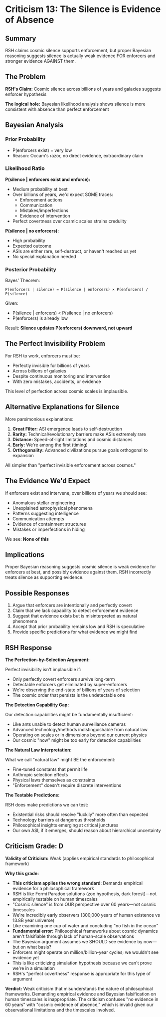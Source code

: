 # Criticism 13: The Silence is Evidence of Absence

## Summary

RSH claims cosmic silence supports enforcement, but proper Bayesian reasoning suggests silence is actually weak evidence FOR enforcers and stronger evidence AGAINST them.

## The Problem

**RSH's Claim:** Cosmic silence across billions of years and galaxies suggests enforcer hypothesis

**The logical hole:** Bayesian likelihood analysis shows silence is more consistent with absence than perfect enforcement

## Bayesian Analysis

### Prior Probability
- P(enforcers exist) = very low
- Reason: Occam's razor, no direct evidence, extraordinary claim

### Likelihood Ratio

**P(silence | enforcers exist and enforce):**
- Medium probability at best
- Over billions of years, we'd expect SOME traces:
  - Enforcement actions
  - Communication
  - Mistakes/imperfections
  - Evidence of intervention
- Perfect covertness over cosmic scales strains credulity

**P(silence | no enforcers):**
- High probability
- Expected outcome
- ASIs are either rare, self-destruct, or haven't reached us yet
- No special explanation needed

### Posterior Probability

Bayes' Theorem:
```
P(enforcers | silence) = P(silence | enforcers) × P(enforcers) / P(silence)
```

Given:
- P(silence | enforcers) < P(silence | no enforcers)
- P(enforcers) is already low

Result: **Silence updates P(enforcers) downward, not upward**

## The Perfect Invisibility Problem

For RSH to work, enforcers must be:
- Perfectly invisible for billions of years
- Across billions of galaxies
- Despite continuous monitoring and intervention
- With zero mistakes, accidents, or evidence

This level of perfection across cosmic scales is implausible.

## Alternative Explanations for Silence

More parsimonious explanations:
1. **Great Filter:** ASI emergence leads to self-destruction
2. **Rarity:** Technical/evolutionary barriers make ASIs extremely rare
3. **Distance:** Speed-of-light limitations and cosmic distances
4. **Early:** We're among the first (timing)
5. **Orthogonality:** Advanced civilizations pursue goals orthogonal to expansion

All simpler than "perfect invisible enforcement across cosmos."

## The Evidence We'd Expect

If enforcers exist and intervene, over billions of years we should see:
- Anomalous stellar engineering
- Unexplained astrophysical phenomena
- Patterns suggesting intelligence
- Communication attempts
- Evidence of containment structures
- Mistakes or imperfections in hiding

We see: **None of this**

## Implications

Proper Bayesian reasoning suggests cosmic silence is weak evidence for enforcers at best, and possibly evidence against them. RSH incorrectly treats silence as supporting evidence.

## Possible Responses

1. Argue that enforcers are intentionally and perfectly covert
2. Claim that we lack capability to detect enforcement evidence
3. Suggest that evidence exists but is misinterpreted as natural phenomena
4. Accept that prior probability remains low and RSH is speculative
5. Provide specific predictions for what evidence we might find

## RSH Response

**The Perfection-by-Selection Argument:**

Perfect invisibility isn't implausible if:
- Only perfectly covert enforcers survive long-term
- Detectable enforcers get eliminated by super-enforcers
- We're observing the end-state of billions of years of selection
- The cosmic order that persists is the undetectable one

**The Detection Capability Gap:**

Our detection capabilities might be fundamentally insufficient:
- Like ants unable to detect human surveillance cameras
- Advanced technology/methods indistinguishable from natural law
- Operating on scales or in dimensions beyond our current physics
- Our cosmic "now" might be too early for detection capabilities

**The Natural Law Interpretation:**

What we call "natural law" might BE the enforcement:
- Fine-tuned constants that permit life
- Anthropic selection effects
- Physical laws themselves as constraints
- "Enforcement" doesn't require discrete interventions

**The Testable Predictions:**

RSH does make predictions we can test:
- Existential risks should resolve "luckily" more often than expected
- Technology barriers at dangerous thresholds
- Philosophical insights emerging at critical junctures
- Our own ASI, if it emerges, should reason about hierarchical uncertainty

## Criticism Grade: D

**Validity of Criticism:** Weak (applies empirical standards to philosophical framework)

**Why this grade:**
- **This criticism applies the wrong standard**: Demands empirical evidence for a philosophical framework
- RSH is like Fermi Paradox solutions (zoo hypothesis, dark forest)—not empirically testable on human timescales
- "Cosmic silence" is from OUR perspective over 60 years—not cosmic timescales
- We're incredibly early observers (300,000 years of human existence vs 13.8B year universe)
- Like examining one cup of water and concluding "no fish in the ocean"
- **Fundamental error:** Philosophical frameworks about cosmic dynamics aren't falsifiable through lack of human-scale observations
- The Bayesian argument assumes we SHOULD see evidence by now—but on what basis?
- Enforcers might operate on million/billion-year cycles; we wouldn't see evidence yet
- This is like criticizing simulation hypothesis because we can't prove we're in a simulation
- RSH's "perfect covertness" response is appropriate for this type of argument

**Verdict:** Weak criticism that misunderstands the nature of philosophical frameworks. Demanding empirical evidence and Bayesian falsification on human timescales is inappropriate. The criticism confuses "no evidence in 60 years" with "cosmic evidence of absence," which is invalid given our observational limitations and the timescales involved.
